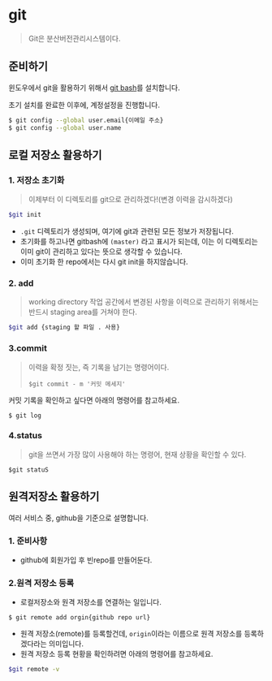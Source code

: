 # git

> Git은 분산버전관리시스템이다.

## 준비하기

윈도우에서 git을 활용하기 위해서 [git bash](https://git-scm.com/downloads)를 설치합니다.

초기 설치를 완료한 이후에, 계정설정을 진행합니다.

```sh
$ git config --global user.email{이메일 주소}
$ git config --global user.name
```

## 로컬 저장소 활용하기

### 1. 저장소 초기화

> 이제부터 이 디렉토리를 git으로 관리하겠다!(변경 이력을 감시하겠다)

```sh
$git init
```

- `.git` 디렉토리가 생성되며, 여기에 git과 관련된 모든 정보가 저장됩니다.
- 초기화를 하고나면 gitbash에 `(master)` 라고 표시가 되는데, 이는 이 디렉토리는 이미 git이 관리하고 있다는 뜻으로 생각할 수 있습니다.
- 이미 초기화 한 repo에서는 다시 git init을 하지않습니다.

### 2. add

> working directory 작업 공간에서 변경된 사항을 이력으로 관리하기 위해서는 반드시 staging area를 거쳐야 한다.



```sh
$git add {staging 할 파일 . 사용}
```

### 3.commit

> 이력을 확정 짓는, 즉 기록을 남기는 명령어이다.
>
> ```sk
> $git commit - m '커밋 메세지'
> ```

커밋 기록을 확인하고 싶다면 아래의 명령어를 참고하세요.

```sk
$ git log
```

### 4.status

> git을 쓰면서 가장 많이 사용해야 하는 명령어, 현재 상황을 확인할 수 있다.



```sk
$git statuS
```

## 원격저장소 활용하기

여러 서비스 중, github을 기준으로 설명합니다.

### 1. 준비사항

- github에 회원가입 후 빈repo를 만들어둔다.

### 2.원격 저장소 등록

- 로컬저장소와 원격 저장소를 연결하는 일입니다.

```sk
$ git remote add orgin{github repo url}
```

- 원격 저장소(remote)를 등록할건데, `origin`이라는 이름으로 원격 저장소를 등록하겠다라는 의미입니다.
- 원격 저장소 등록 현황을 확인하려면 아래의 명령어를 참고하세요.

```sh
$git remote -v
```











> 

